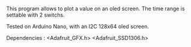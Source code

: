 This program allows to plot a value on an oled screen.
The time range is settable with 2 switchs.

Tested on Arduino Nano, with an I2C 128x64 oled screen.

Dependencies :
<Adafruit_GFX.h>
<Adafruit_SSD1306.h>
